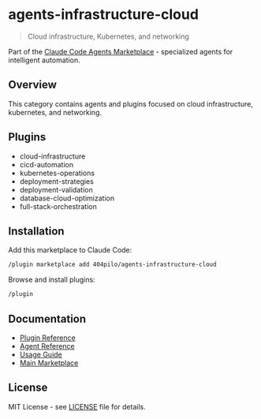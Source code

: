 # agents-infrastructure-cloud

> Cloud infrastructure, Kubernetes, and networking

Part of the [Claude Code Agents Marketplace](https://github.com/404pilo/agents) - specialized agents for intelligent automation.

## Overview

This category contains agents and plugins focused on cloud infrastructure, kubernetes, and networking.

## Plugins

- cloud-infrastructure
- cicd-automation
- kubernetes-operations
- deployment-strategies
- deployment-validation
- database-cloud-optimization
- full-stack-orchestration

## Installation

Add this marketplace to Claude Code:

```bash
/plugin marketplace add 404pilo/agents-infrastructure-cloud
```

Browse and install plugins:

```bash
/plugin
```

## Documentation

- [Plugin Reference](docs/plugins.md)
- [Agent Reference](docs/agents.md)
- [Usage Guide](docs/usage.md)
- [Main Marketplace](https://github.com/404pilo/agents)

## License

MIT License - see [LICENSE](LICENSE) file for details.
